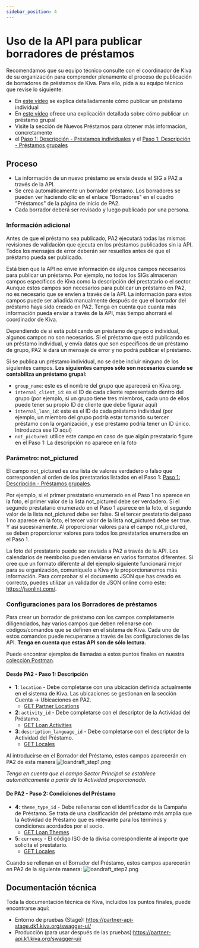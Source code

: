 ```yaml
---
sidebar_position: 4
---
```


# Uso de la API para publicar borradores de préstamos

Recomendamos que su equipo técnico consulte con el coordinador de Kiva de su organización para comprender plenamente el proceso de publicación de borradores de préstamos de Kiva. Para ello, pida a su equipo técnico que revise lo siguiente:
* En [este vídeo](https://www.youtube.com/watch?v=9gScexv-yZo&amp;t=5s) se explica detalladamente cómo publicar un préstamo individual
* En [este vídeo](https://www.youtube.com/watch?v=KvKUScWF73M&amp;t=1s) ofrece una explicación detallada sobre cómo publicar un préstamo grupal
* Visite la sección de Nuevos Préstamos para obtener más información, concretamente 
* el [Paso 1: Descripción - Préstamos individuales](https://kivapartnerhelpcenter.zendesk.com/hc/en-us/articles/360030919632) y el [Paso 1: Descripción - Préstamos grupales](https://kivapartnerhelpcenter.zendesk.com/hc/en-us/articles/360031260191)

## Proceso

* La información de un nuevo préstamo se envía desde el SIG a PA2 a través de la API.
* Se crea automáticamente un borrador préstamo. Los borradores se pueden ver haciendo clic en el enlace "Borradores" en el cuadro "Préstamos" de la página de inicio de PA2.
* Cada borrador deberá ser revisado y luego publicado por una persona.

### Información adicional

Antes de que el préstamo sea publicado, PA2 ejecutará todas las mismas revisiones de validación que ejecuta en los préstamos publicados sin la API. Todos los mensajes de error deberán ser resueltos antes de que el préstamo pueda ser publicado.
 
Está bien que la API no envíe información de algunos campos necesarios para publicar un préstamo. Por ejemplo, no todos los SIGs almacenan campos específicos de Kiva como la descripción del prestatario o el sector. Aunque estos campos son necesarios para publicar un préstamo en PA2, no es necesario que se envíen a través de la API. La información para estos campos puede ser añadida manualmente después de que el borrador del préstamo haya sido creado en PA2. Tenga en cuenta que cuanta más información pueda enviar a través de la API, más tiempo ahorrará el coordinador de Kiva.

Dependiendo de si está publicando un préstamo de grupo o individual, algunos campos no son necesarios. Si el préstamo que está publicando es un préstamo individual, y envía datos que son específicos de un préstamo de grupo, PA2 le dará un mensaje de error y no podrá publicar el préstamo.

Si se publica un préstamo individual, no se debe incluir ninguno de los siguientes campos. **Los siguientes campos sólo son necesarios cuando se contabiliza un préstamo grupal:**

* `group_name`: este es el nombre del grupo que aparecerá en Kiva.org.
* `internal_client_id`: es el ID de cada cliente representado dentro del grupo (por ejemplo, si un grupo tiene tres miembros, cada uno de ellos puede tener su propio ID de cliente que debe figurar aquí)
* `internal_loan_id`: este es el ID de cada préstamo individual (por ejemplo, un miembro del grupo podría estar tomando su tercer préstamo con la organización, y ese préstamo podría tener un ID único. Introduzca ese ID aquí)
* `not_pictured`: utilice este campo en caso de que algún prestatario figure en el Paso 1: La descripción no aparece en la foto

### Parámetro: not_pictured

El campo not_pictured es una lista de valores verdadero o falso que corresponden al orden de los prestatarios listados en el Paso 1:  [Paso 1: Descripción - Préstamos grupales](https://kivapartnerhelpcenter.zendesk.com/hc/en-us/articles/360031260191).

Por ejemplo, si el primer prestatario enumerado en el Paso 1 no aparece en la foto, el primer valor de la lista not_pictured debe ser verdadero. Si el segundo prestatario enumerado en el Paso 1 aparece en la foto, el segundo valor de la lista not_pictured debe ser false. Si el tercer prestatario del paso 1 no aparece en la foto, el tercer valor de la lista not_pictured debe ser true. Y así sucesivamente.
Al proporcionar valores para el campo not_pictured, se deben proporcionar valores para todos los prestatarios enumerados en el Paso 1. 

La foto del prestatario puede ser enviada a PA2 a través de la API. Los calendarios de reembolso pueden enviarse en varios formatos diferentes. Si cree que un formato diferente al del ejemplo siguiente funcionará mejor para su organización, comuníquelo a Kiva y le proporcionaremos más información. Para comprobar si el documento JSON que has creado es correcto, puedes utilizar un validador de JSON online como este: https://jsonlint.com/.

### Configuraciones para los Borradores de préstamos

Para crear un borrador de préstamo con los campos completamente diligenciados, hay varios campos que deben rellenarse con códigos/comandos que se definen en el sistema de Kiva. Cada uno de estos comandos puede recuperarse a través de las configuraciones de las API. **Tenga en cuenta que estas API son de sólo lectura.**

Puede encontrar ejemplos de llamadas a estos puntos finales en nuestra [colección Postman](https://github.com/kiva/fps-sdk/tree/main/samples/postman).

#### Desde PA2 - Paso 1: Descripción
* **1**: `location` - Debe completarse con una ubicación definida actualmente en el sistema de Kiva. Las ubicaciones se gestionan en la sección Cuenta -> Ubicaciones en PA2.
    * [GET Partner Locations](https://partner-api.k1.kiva.org/swagger-ui/#/partner-configurations/locationConfigsRouteUsingGET)
* **2**: `activity_id` - Debe completarse con el descriptor de la Actividad del Préstamo.
    * [GET Loan Activities](https://partner-api.k1.kiva.org/swagger-ui/#/partner-configurations/activityConfigsRouteUsingGET)
* **3**: `description_language_id` - Debe completarse con el descriptor de la Actividad del Préstamo. 
    * [GET Locales](https://partner-api.k1.kiva.org/swagger-ui/#/partner-configurations/localeConfigsRouteUsingGET)

Al introducirse en el Borrador del Préstamo, estos campos aparecerán en PA2 de esta manera
![loandraft_step1.png](@site/static/img/pa2/loandraft_step1.png)

*Tenga en cuenta que el campo Sector Principal se establece automáticamente a partir de la Actividad proporcionada.*

#### De PA2 - Paso 2: Condiciones del Préstamo
* **4**: `theme_type_id` - Debe rellenarse con el identificador de la Campaña de Préstamo. Se trata de una clasificación del préstamo más amplia que la Actividad de Préstamo que es relevante para los términos y condiciones acordados por el socio.
    * [GET Loan Themes](https://partner-api.k1.kiva.org/swagger-ui/#/partner-configurations/themeConfigsRouteUsingGET)
* **5**: `currency` - El código ISO de la divisa correspondiente al importe que solicita el prestatario.
    * [GET Locales](https://partner-api.k1.kiva.org/swagger-ui/#/partner-configurations/localeConfigsRouteUsingGET)

Cuando se rellenan en el Borrador del Préstamo, estos campos aparecerán en PA2 de la siguiente manera:
![loandraft_step2.png](@site/static/img/pa2/loandraft_step2.png)

## Documentación técnica
Toda la documentación técnica de Kiva, incluidos los puntos finales, puede encontrarse aquí:
* Entorno de pruebas (Stage): https://partner-api-stage.dk1.kiva.org/swagger-ui/
* Producción (para usar después de las pruebas):https://partner-api.k1.kiva.org/swagger-ui/
